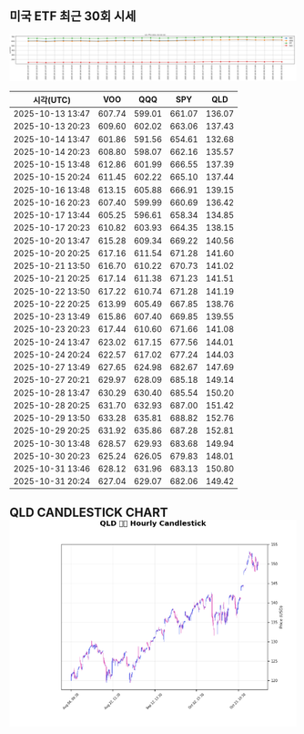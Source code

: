 ## 미국 ETF 최근 30회 시세

![최근 시세변화](./market_chart.png)

| 시각(UTC) | VOO | QQQ | SPY | QLD |
| --- | --- | --- | --- | --- |
| 2025-10-13 13:47 | 607.74 | 599.01 | 661.07 | 136.07 |
| 2025-10-13 20:23 | 609.60 | 602.02 | 663.06 | 137.43 |
| 2025-10-14 13:47 | 601.86 | 591.56 | 654.61 | 132.68 |
| 2025-10-14 20:23 | 608.80 | 598.07 | 662.16 | 135.57 |
| 2025-10-15 13:48 | 612.86 | 601.99 | 666.55 | 137.39 |
| 2025-10-15 20:24 | 611.45 | 602.22 | 665.10 | 137.44 |
| 2025-10-16 13:48 | 613.15 | 605.88 | 666.91 | 139.15 |
| 2025-10-16 20:23 | 607.40 | 599.99 | 660.69 | 136.42 |
| 2025-10-17 13:44 | 605.25 | 596.61 | 658.34 | 134.85 |
| 2025-10-17 20:23 | 610.82 | 603.93 | 664.35 | 138.15 |
| 2025-10-20 13:47 | 615.28 | 609.34 | 669.22 | 140.56 |
| 2025-10-20 20:25 | 617.16 | 611.54 | 671.28 | 141.60 |
| 2025-10-21 13:50 | 616.70 | 610.22 | 670.73 | 141.02 |
| 2025-10-21 20:25 | 617.14 | 611.38 | 671.23 | 141.51 |
| 2025-10-22 13:50 | 617.22 | 610.74 | 671.28 | 141.19 |
| 2025-10-22 20:25 | 613.99 | 605.49 | 667.85 | 138.76 |
| 2025-10-23 13:49 | 615.86 | 607.40 | 669.85 | 139.55 |
| 2025-10-23 20:23 | 617.44 | 610.60 | 671.66 | 141.08 |
| 2025-10-24 13:47 | 623.02 | 617.15 | 677.56 | 144.01 |
| 2025-10-24 20:24 | 622.57 | 617.02 | 677.24 | 144.03 |
| 2025-10-27 13:49 | 627.65 | 624.98 | 682.67 | 147.69 |
| 2025-10-27 20:21 | 629.97 | 628.09 | 685.18 | 149.14 |
| 2025-10-28 13:47 | 630.29 | 630.40 | 685.54 | 150.20 |
| 2025-10-28 20:25 | 631.70 | 632.93 | 687.00 | 151.42 |
| 2025-10-29 13:50 | 633.28 | 635.81 | 688.82 | 152.76 |
| 2025-10-29 20:25 | 631.92 | 635.86 | 687.28 | 152.81 |
| 2025-10-30 13:48 | 628.57 | 629.93 | 683.68 | 149.94 |
| 2025-10-30 20:23 | 625.24 | 626.05 | 679.83 | 148.01 |
| 2025-10-31 13:46 | 628.12 | 631.96 | 683.13 | 150.80 |
| 2025-10-31 20:24 | 627.04 | 629.07 | 682.06 | 149.42 |
## QLD CANDLESTICK CHART![QLD 캔들차트](./qld_candlestick.png)

